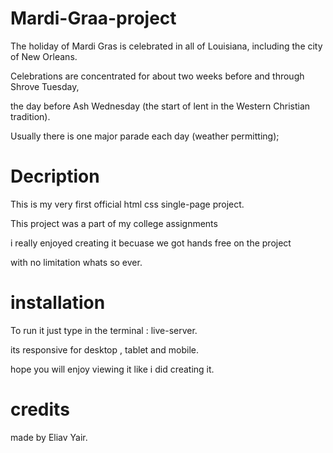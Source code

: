 # Mardi-Graa-project
The holiday of Mardi Gras is celebrated in all of Louisiana, including the city of New Orleans.

Celebrations are concentrated for about two weeks before and through Shrove Tuesday, 

the day before Ash Wednesday (the start of lent in the Western Christian tradition).

Usually there is one major parade each day (weather permitting); 

# Decription 

This is my very first official html css single-page project.

This project was a part of my college assignments

i really enjoyed creating it becuase we got hands free on the project 

with no limitation whats so ever.


# installation

To run it just type in the terminal : live-server.

its responsive for desktop , tablet and mobile.

hope you will enjoy viewing it like i did creating it.


# credits 

made by Eliav Yair.
